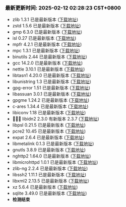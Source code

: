 ### <b><span style="color:black">最新更新时间: 2025-02-12 02:28:23 CST+0800</span></b> ###
- zlib 1.3.1 已是最新版本 ([下载地址](https://github.com/madler/zlib/releases/download/v1.3.1/zlib-1.3.1.tar.gz))
- zstd 1.5.6 已是最新版本 ([下载地址](https://github.com/facebook/zstd/releases/download/v1.5.6/zstd-1.5.6.tar.gz))
- gmp 6.3.0 已是最新版本 ([下载地址](https://ftp.gnu.org/gnu/gmp/gmp-6.3.0.tar.xz))
- isl 0.27 已是最新版本 ([下载地址](https://libisl.sourceforge.io/isl-0.27.tar.xz))
- mpfr 4.2.1 已是最新版本 ([下载地址](https://ftp.gnu.org/gnu/mpfr/mpfr-4.2.1.tar.xz))
- mpc 1.3.1 已是最新版本 ([下载地址](https://ftp.gnu.org/gnu/mpc/mpc-1.3.1.tar.gz))
- binutils 2.44 已是最新版本 ([下载地址](https://ftp.gnu.org/gnu/binutils/binutils-2.44.tar.xz))
- gcc 14.2.0 已是最新版本 ([下载地址](https://ftp.gnu.org/gnu/gcc/gcc-14.2.0/gcc-14.2.0.tar.xz))
- nettle 3.10.1 已是最新版本 ([下载地址](https://ftp.gnu.org/gnu/nettle/nettle-3.10.1.tar.gz))
- libtasn1 4.20.0 已是最新版本 ([下载地址](https://ftp.gnu.org/gnu/libtasn1/libtasn1-4.20.0.tar.gz))
- libunistring 1.3 已是最新版本 ([下载地址](https://ftp.gnu.org/gnu/libunistring/libunistring-1.3.tar.gz))
- gpg-error 1.51 已是最新版本 ([下载地址](https://www.gnupg.org/ftp/gcrypt/libgpg-error/libgpg-error-1.51.tar.gz))
- libassuan 3.0.1 已是最新版本 ([下载地址](https://www.gnupg.org/ftp/gcrypt/libassuan/libassuan-3.0.1.tar.bz2))
- gpgme 1.24.2 已是最新版本 ([下载地址](https://www.gnupg.org/ftp/gcrypt/gpgme/gpgme-1.24.2.tar.bz2))
- c-ares 1.34.4 已是最新版本 ([下载地址](https://github.com/c-ares/c-ares/releases/download/v1.34.4/c-ares-1.34.4.tar.gz))
- libiconv 1.18 已是最新版本 ([下载地址](https://ftp.gnu.org/gnu/libiconv/libiconv-1.18.tar.gz))
- 🔴🔴🔴 libidn2 2.3.0 有新版本 2.3.7 ([下载地址](https://ftp.gnu.org/gnu/libidn/libidn2-2.3.7.tar.gz))
- libpsl 0.21.5 已是最新版本 ([下载地址](https://github.com/rockdaboot/libpsl/releases/download/0.21.5/libpsl-0.21.5.tar.gz))
- pcre2 10.45 已是最新版本 ([下载地址](https://github.com/PCRE2Project/pcre2/releases/download/pcre2-10.45/pcre2-10.45.tar.bz2))
- expat 2.6.4 已是最新版本 ([下载地址](https://github.com/libexpat/libexpat/releases/download/R_2_6_4/expat-2.6.4.tar.bz2))
- libmetalink 0.1.3 已是最新版本 ([下载地址](https://github.com/metalink-dev/libmetalink/releases/download/release-0.1.3/libmetalink-0.1.3.tar.bz2))
- gnutls 3.8.9 已是最新版本 ([下载地址](https://www.gnupg.org/ftp/gcrypt/gnutls/v3.8/gnutls-3.8.9.tar.xz))
- nghttp2 1.64.0 已是最新版本 ([下载地址](https://github.com/nghttp2/nghttp2/releases/download/v1.64.0/nghttp2-1.64.0.tar.gz))
- libmicrohttpd 1.0.1 已是最新版本 ([下载地址](https://ftp.gnu.org/gnu/libmicrohttpd/libmicrohttpd-1.0.1.tar.gz))
- zlib-ng 2.2.4 已是最新版本 ([下载地址](https://github.com/zlib-ng/zlib-ng/releases/download/2.2.4/zlib-ng-win-arm-compat.zip))
- libssh2 1.11.1 已是最新版本 ([下载地址](https://libssh2.org/download/libssh2-1.11.1.tar.xz))
- libxml2 2.13.5 已是最新版本 ([下载地址](https://download.gnome.org/sources/libxml2/2.13/libxml2-2.13.5.tar.xz))
- xz 5.6.4 已是最新版本 ([下载地址](https://sourceforge.net/projects/lzmautils/files/xz-5.6.4.tar.xz))
- sqlite 3.49.0 已是最新版本 ([下载地址](https://www.sqlite.org/autoconf-3490000.tar.gz))
- ******检测结束******
